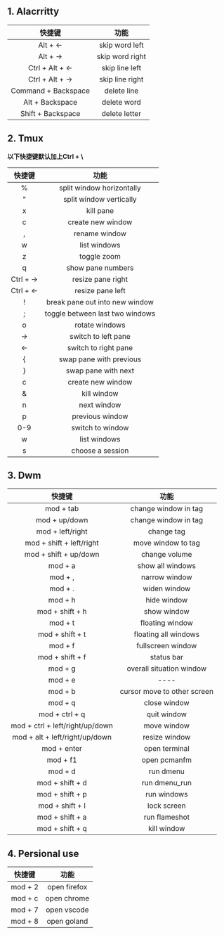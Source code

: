 ## 1. Alacrritty
| 快捷键 | 功能 |
| :---: | :---: |
| Alt + <- | skip word left |
| Alt + -> | skip word right |
| Ctrl + Alt + <- | skip  line left |
| Ctrl + Alt + -> | skip line right |
| Command + Backspace | delete line |
| Alt + Backspace | delete word |
| Shift + Backspace | delete letter |


## 2. Tmux

**以下快捷键默认加上Ctrl + \\**

| 快捷键 | 功能 |
| :---: | :---: |
| % | split window horizontally |
| " | split window vertically |
| x | kill pane |
| c | create new window |
| , | rename window |
| w | list windows |
| z | toggle zoom |
| q | show pane numbers |
| Ctrl + -> | resize pane right |
| Ctrl + <- | resize pane left |
| ! | break pane out into new window |
| ; | toggle between last two windows |
| o | rotate windows |
| -> | switch to left pane |
| <- | switch to right pane |
| { | swap pane with previous |
| } | swap pane with next |
| c | create new window |
| & | kill window |
| n | next window |
| p | previous window |
| 0-9 | switch to window |
| w | list windows |
| s | choose a session |


## 3. Dwm

| 快捷键 | 功能 |
| :---: | :---: |
| mod + tab | change window in tag |
| mod + up/down | change window in tag |
| mod + left/right | change tag |
| mod + shift + left/right | move window to tag |
| mod + shift + up/down | change volume |
| mod + a | show all windows |
| mod + , | narrow window |
| mod + . | widen window |
| mod + h | hide window |
| mod + shift + h | show window |
| mod + t | floating window |
| mod + shift + t | floating all windows |
| mod + f | fullscreen window |
| mod + shift + f | status bar |
| mod + g | overall situation window |
| mod + e | ---- |
| mod + b | cursor move to other screen |
| mod + q | close window |
| mod + ctrl + q | quit window |
| mod + ctrl + left/right/up/down | move window |
| mod + alt + left/right/up/down | resize window |
| mod + enter | open terminal |
| mod + f1 | open pcmanfm |
| mod + d | run dmenu |
| mod + shift + d | run dmenu_run |
| mod + shift + p | run windows |
| mod + shift + l | lock screen |
| mod + shift + a | run flameshot |
| mod + shift + q | kill window |

<!-- 个人使用习惯 -->
## 4. Persional use

| 快捷键 | 功能 |
| :---: | :---: |
| mod + 2 | open firefox |
| mod + c | open chrome |
| mod + 7 | open vscode |
| mod + 8 | open goland |
